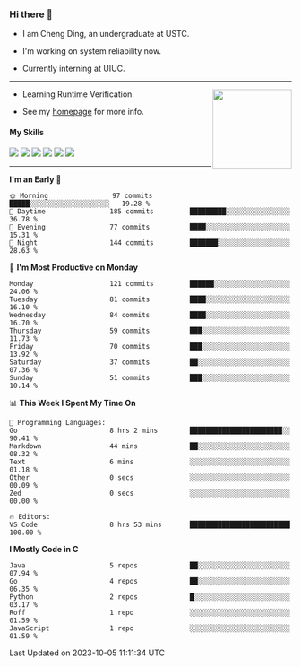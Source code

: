 ### Hi there 👋

* I am Cheng Ding, an undergraduate at USTC.
  
* I'm working on system reliability now.

* Currently interning at UIUC.

---

<img align="right" height="141" src="https://stats-of-repos-onds.vercel.app/api?username=IrisesD&theme=tokyonight&show_icons=true&count_private=true">

-  Learning Runtime Verification.

-  See my [homepage](https://irisesd.github.io) for more info.

#### My Skills

![](https://img.shields.io/badge/C++-65318e?logo=cplusplus&logoColor=fff)
![](https://img.shields.io/badge/Python-3e74a2?logo=python&logoColor=fff)
![](https://img.shields.io/badge/C-5654a2?logo=c&logoColor=fff)
![](https://img.shields.io/badge/Go-00aaff?logo=go&logoColor=fff)
![](https://img.shields.io/badge/Docker-0088ff?logo=docker&logoColor=fff)
![](https://img.shields.io/badge/Apache-D22128?logo=apache&logoColor=fff)

---
<!--START_SECTION:waka-->
**I'm an Early 🐤** 

```text
🌞 Morning                97 commits          █████░░░░░░░░░░░░░░░░░░░░   19.28 % 
🌆 Daytime                185 commits         █████████░░░░░░░░░░░░░░░░   36.78 % 
🌃 Evening                77 commits          ████░░░░░░░░░░░░░░░░░░░░░   15.31 % 
🌙 Night                  144 commits         ███████░░░░░░░░░░░░░░░░░░   28.63 % 
```
📅 **I'm Most Productive on Monday** 

```text
Monday                   121 commits         ██████░░░░░░░░░░░░░░░░░░░   24.06 % 
Tuesday                  81 commits          ████░░░░░░░░░░░░░░░░░░░░░   16.10 % 
Wednesday                84 commits          ████░░░░░░░░░░░░░░░░░░░░░   16.70 % 
Thursday                 59 commits          ███░░░░░░░░░░░░░░░░░░░░░░   11.73 % 
Friday                   70 commits          ███░░░░░░░░░░░░░░░░░░░░░░   13.92 % 
Saturday                 37 commits          ██░░░░░░░░░░░░░░░░░░░░░░░   07.36 % 
Sunday                   51 commits          ███░░░░░░░░░░░░░░░░░░░░░░   10.14 % 
```


📊 **This Week I Spent My Time On** 

```text
💬 Programming Languages: 
Go                       8 hrs 2 mins        ███████████████████████░░   90.41 % 
Markdown                 44 mins             ██░░░░░░░░░░░░░░░░░░░░░░░   08.32 % 
Text                     6 mins              ░░░░░░░░░░░░░░░░░░░░░░░░░   01.18 % 
Other                    0 secs              ░░░░░░░░░░░░░░░░░░░░░░░░░   00.09 % 
Zed                      0 secs              ░░░░░░░░░░░░░░░░░░░░░░░░░   00.00 % 

🔥 Editors: 
VS Code                  8 hrs 53 mins       █████████████████████████   100.00 % 
```

**I Mostly Code in C** 

```text
Java                     5 repos             ██░░░░░░░░░░░░░░░░░░░░░░░   07.94 % 
Go                       4 repos             ██░░░░░░░░░░░░░░░░░░░░░░░   06.35 % 
Python                   2 repos             █░░░░░░░░░░░░░░░░░░░░░░░░   03.17 % 
Roff                     1 repo              ░░░░░░░░░░░░░░░░░░░░░░░░░   01.59 % 
JavaScript               1 repo              ░░░░░░░░░░░░░░░░░░░░░░░░░   01.59 % 
```




 Last Updated on 2023-10-05 11:11:34 UTC
<!--END_SECTION:waka-->
